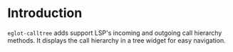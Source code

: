 # Introduction
`eglot-calltree` adds support LSP's incoming and outgoing call hierarchy methods. It displays the call hierarchy in a tree widget for easy navigation.
